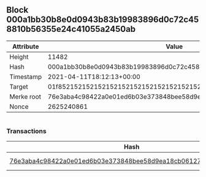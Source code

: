 ## Block 000a1bb30b8e0d0943b83b19983896d0c72c458810b56355e24c41055a2450ab

Attribute | Value
--- | ---
Height | 11482
Hash | 000a1bb30b8e0d0943b83b19983896d0c72c458810b56355e24c41055a2450ab
Timestamp | 2021-04-11T18:12:13+00:00
Target | 01f8521521521521521521521521521521521521521521521521521521521521
Merke root | 76e3aba4c98422a0e01ed6b03e373848bee58d9ea18cb0612745fa93680921ba
Nonce | 2625240861

```

```

### Transactions

Hash | Amount
--- | ---
[76e3aba4c98422a0e01ed6b03e373848bee58d9ea18cb0612745fa93680921ba](76e3aba4c98422a0e01ed6b03e373848bee58d9ea18cb0612745fa93680921ba.md) | 10.00000000 SKEPTI 
